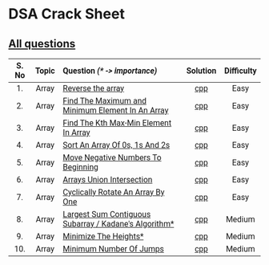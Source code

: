 # DSA Crack Sheet

## [All questions](https://drive.google.com/file/d/1TIj9JtyfoKxdd3U3kpjt869uiImGLnk-/view?usp=sharing)



<span style="font-family:Roboto; font-size:1.3em;">

| S. No  | Topic | Question _(* -> importance)_ | Solution | Difficulty |   
| :----: | :---: | :--------------------------- | :------: | :--------: |   
| 1. | Array | [Reverse the array](https://www.geeksforgeeks.org/write-a-program-to-reverse-an-array-or-string/ "view topic") | [cpp](./1.%20Reverse%20The%20Array.cpp "view my solution") | Easy |    
| 2. | Array | [Find The Maximum and Minimum Element In An Array](https://www.geeksforgeeks.org/maximum-and-minimum-in-an-array/ "view topic") | [cpp](./2.%20Find%20The%20Maximum%20and%20Minimum%20Element%20In%20An%20Array.cpp "view my solution") | Easy |   
| 3. | Array | [Find The Kth Max-Min Element In Array](https://practice.geeksforgeeks.org/problems/kth-smallest-element/0 "view question") | [cpp](./3.%20Find%20The%20Kth%20Max-Min%20Element%20In%20Array.cpp "view my solution") | Easy |   
| 4. | Array | [Sort An Array Of 0s, 1s And 2s](https://practice.geeksforgeeks.org/problems/sort-an-array-of-0s-1s-and-2s/0 "view question") | [cpp](./4.%20Sort%20An%20Array%20Of%200s%201s%20And%202s.cpp "view my solution") | Easy |   
| 5. | Array | [Move Negative Numbers To Beginning](https://www.geeksforgeeks.org/move-negative-numbers-beginning-positive-end-constant-extra-space/ "view topic") | [cpp](./5.%20Move%20Negative%20Numbers%20To%20Beginning.cpp "view my solution") | Easy |   
| 6. | Array | [Arrays Union Intersection](https://practice.geeksforgeeks.org/problems/union-of-two-arrays/0 "view question") | [cpp](./6.%20Arrays%20Union%20Intersection.cpp "view my solution") | Easy |   
| 7. | Array | [Cyclically Rotate An Array By One](https://practice.geeksforgeeks.org/problems/cyclically-rotate-an-array-by-one/0 "view question") | [cpp](./7.%20Cyclically%20Rotate%20An%20Array%20By%20One.cpp "view my solution") | Easy |   
| 8. | Array | [Largest Sum Contiguous Subarray / Kadane's Algorithm*](https://practice.geeksforgeeks.org/problems/kadanes-algorithm/0 "view question") | [cpp](./8.%20Largest%20Sum%20Contiguous%20Subarray.cpp "view my solution") | Medium |   
| 9. | Array | [Minimize The Heights*](https://practice.geeksforgeeks.org/problems/minimize-the-heights3351/1 "view question") | [cpp](./9.%20Minimize%20The%20Heights.cpp "view my solution") | Medium |   
| 10. | Array | [Minimum Number Of Jumps](https://practice.geeksforgeeks.org/problems/minimum-number-of-jumps/0 "view question") | [cpp](./10.%20Minimum%20Number%20Of%20Jumps.cpp "view my solution") | Medium |   


<!-- 
|  |  | []( "view topic") | []( "view my solution") |  |   
|  |  | []( "view topic") | []( "view my solution") |  |   
|  |  | []( "view topic") | []( "view my solution") |  |   
|  |  | []( "view topic") | []( "view my solution") |  |    
--> 








</span>